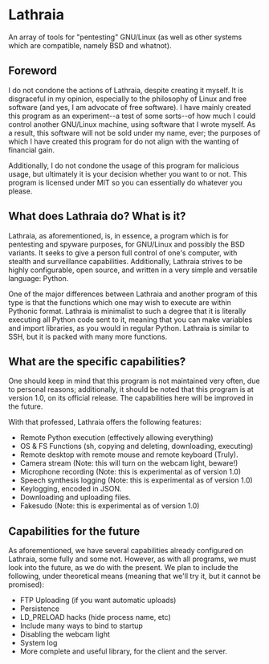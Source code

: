 
# Lathraia
An array of tools for "pentesting" GNU/Linux (as well as other systems which are compatible, namely BSD and whatnot). 

## Foreword
I do not condone the actions of Lathraia, despite creating it myself. It is disgraceful in my opinion, especially to the philosophy of Linux and free software (and yes, I am advocate of free software). I have mainly created this program as an experiment--a test of some sorts--of how much I could control another GNU/Linux machine, using software that I wrote myself. As a result, this software will not be sold under my name, ever; the purposes of which I have created this program for do not align with the wanting of financial gain. 

Additionally, I do not condone the usage of this program for malicious usage, but ultimately it is your decision whether you want to or not. This program is licensed under MIT so you can essentially do whatever you please. 

## What does Lathraia do? What is it?
Lathraia, as aforementioned, is, in essence, a program which is for pentesting and spyware purposes, for GNU/Linux and possibly the BSD variants. It seeks to give a person full control of one's computer, with stealth and surveillance capabilities. Additionally, Lathraia strives to be highly configurable, open source, and written in a very simple and versatile language: Python. 

One of the major differences between Lathraia and another program of this type is that the functions which one may wish to execute are within Pythonic format. Lathraia is minimalist to such a degree that it is literally executing all Python code sent to it, meaning that you can make variables and import libraries, as you would in regular Python. Lathraia is similar to SSH, but it is packed with many more functions.

## What are the specific capabilities?
One should keep in mind that this program is not maintained very often, due to personal reasons; additionally, it should be noted that this program is at version 1.0, on its official release. The capabilities here will be improved in the future.

With that professed, Lathraia offers the following features:

 - Remote Python execution (effectively allowing everything)
 - OS & FS Functions (sh, copying and deleting, downloading, executing)
 - Remote desktop with remote mouse and remote keyboard (Truly).  
 - Camera stream (Note: this will turn on the webcam light, beware!)
 - Microphone recording (Note: this is experimental as of version 1.0)
 - Speech synthesis logging (Note: this is experimental as of version 1.0)
 - Keylogging, encoded in JSON.
 - Downloading and uploading files.
 - Fakesudo (Note: this is experimental as of version 1.0)
 
## Capabilities for the future
As aforementioned, we have several capabilities already configured on Lathraia, some fully and some not. However, as with all programs, we must look into the future, as we do with the present. We plan to include the following, under theoretical means (meaning that we'll try it, but it cannot be promised):

- FTP Uploading (if you want automatic uploads)
- Persistence
- LD_PRELOAD hacks (hide process name, etc)
- Include many ways to bind to startup
- Disabling the webcam light
- System log
- More complete and useful library, for the client and the server.
